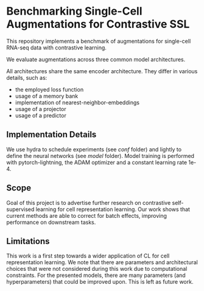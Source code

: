 # Benchmarking Single-Cell Augmentations for Contrastive SSL

This repository implements a benchmark of augmentations for single-cell RNA-seq data with contrastive learning.

We evaluate augmentations across three common model architectures.

All architectures share the same encoder architecture. They differ in various details, such as:
- the employed loss function
- usage of a memory bank
- implementation of nearest-neighbor-embeddings
- usage of a projector
- usage of a predictor

## Implementation Details

We use hydra to schedule experiments (see _conf_ folder) and lightly to define the neural networks (see _model_ folder).
Model training is performed with pytorch-lightning, the ADAM optimizer and a constant learning rate 1e-4.

## Scope

Goal of this project is to advertise further research on contrastive self-supervised learning for cell representation learning.
Our work shows that current methods are able to correct for batch effects, improving performance on downstream tasks.

## Limitations

This work is a first step towards a wider application of CL for cell representation learning. We note that there are parameters and architectural
choices that were not considered during this work due to computational constraints. For the presented models, there are many parameters (and hyperparameters)
that could be improved upon. This is left as future work.